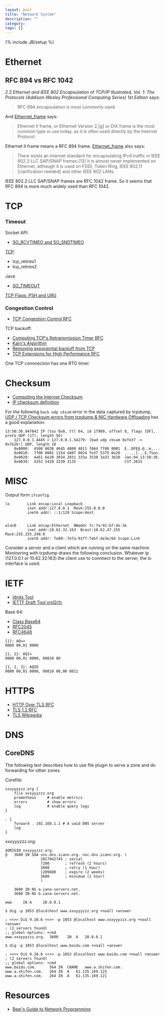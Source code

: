 ```yaml
---
layout: post
title: "Network System"
description: ""
category:
tags: []
---
```

{% include JB/setup %}

# Ethernet
## RFC 894 vs RFC 1042
_2.2 Ethernet and IEEE 802 Encapsulation_ of _TCP/IP Illustrated, Vol. 1: The
Protocols (Addison-Wesley Professional Computing Series) 1st Edition_ says:

> RFC 894 encapsulation is most commonly used.

And [Ethernet_frame][1] says:

> Ethernet II frame, or Ethernet Version 2,[g] or DIX frame is the most common
> type in use today, as it is often used directly by the Internet Protocol.

Ethernet II frame means a RFC 894 frame. [Ethernet_frame][1] also says:

> There exists an Internet standard for encapsulating IPv4 traffic in IEEE 802.2
> LLC SAP/SNAP frames.[13] It is almost never implemented on Ethernet, although
> it is used on FDDI, Token Ring, IEEE 802.11 [clarification needed] and other
> IEEE 802 LANs.

IEEE 802.2 LLC SAP/SNAP frames are RFC 1042 frame. So it seems that RFC 894 is
more much widely used than RFC 1042.


  [1]: https://en.wikipedia.org/wiki/Ethernet_frame "Ethernet_frame"

# TCP

### Timeout
Socket API:
- [SO_RCVTIMEO and SO_SNDTIMEO](http://man7.org/linux/man-pages/man7/socket.7.html)

[TCP](http://man7.org/linux/man-pages/man7/tcp.7.html):
- tcp_retries1
- tcp_retries2

Java
- [SO_TIMEOUT](https://docs.oracle.com/javase/8/docs/api/java/net/SocketOptions.html#SO_TIMEOUT)


[TCP Flags: PSH and URG](http://packetlife.net/blog/2011/mar/2/tcp-flags-psh-and-urg/)

### Congestion Control
- [TCP Congestion Control RFC](http://tools.ietf.org/html/rfc5681)

TCP backoff:
- [Computing TCP's Retransmission Timer RFC](http://tools.ietf.org/html/rfc6298)
- [Karn's Algorithm](http://en.wikipedia.org/wiki/Karn's_algorithm)
- [Removing exponential backoff from TCP](http://www.sigcomm.org/sites/default/files/ccr/papers/2008/October/1452335-1452338.pdf)
- [TCP Extensions for High Performance RFC](http://tools.ietf.org/html/rfc7323)

One TCP connnection has one RTO timer.

# Checksum

- [Computing the Internet Checksum](https://tools.ietf.org/html/rfc1071)
- [IP checksum definition](http://www.netfor2.com/checksum.html)

For the following `back udp cksum` error in the data captured by tcpdump, [UDP /
TCP Checksum errors from tcpdump & NIC Hardware
Offloading](http://sokratisg.net/2012/04/01/udp-tcp-checksum-errors-from-tcpdump-nic-hardware-offloading/) has a good explanation.  

```
13:50:36.947842 IP (tos 0x0, ttl 64, id 17989, offset 0, flags [DF], proto UDP (17), length 56)
    127.0.0.1.4445 > 127.0.0.1.54279: [bad udp cksum 0xfe37 -> 0x7e2b!] UDP, length 28
	0x0000:  4500 0038 4645 4000 4011 f66d 7f00 0001  E..8FE@.@..m....
	0x0010:  7f00 0001 115d d407 0024 fe37 5375 6e20  .....]...$.7Sun.
	0x0020:  4a61 6e20 3034 2031 333a 3530 3a33 3620  Jan.04.13:50:36.
	0x0030:  4353 5420 3230 3135                      CST.2015
```

# MISC
Output form `ifconfig`.
```
lo        Link encap:Local Loopback  
          inet addr:127.0.0.1  Mask:255.0.0.0
          inet6 addr: ::1/128 Scope:Host


wlan0     Link encap:Ethernet  HWaddr 7c:7a:91:bf:de:3e  
          inet addr:10.62.32.163  Bcast:10.62.47.255  Mask:255.255.240.0
          inet6 addr: fe80::7e7a:91ff:febf:de3e/64 Scope:Link
```
Consider a server and a client which are running on the same machine. Moninoring
with tcpdump draws the following conclusion. Whatever ip (127.0.0.1 or
10.62.32.163) the client use to connnect to the server, the lo interface is used.

# IETF
- [Idnits Tool](https://tools.ietf.org/tools/idnits/about)
- [IETTF Draft Tool xml2rfc](http://xml2rfc.ietf.org/)

Base 64:
- [Class Base64](https://docs.oracle.com/javase/8/docs/api/java/util/Base64.html)
- [RFC2045](https://tools.ietf.org/html/rfc2045)
- [RFC4648](https://tools.ietf.org/html/rfc4648)

```
{1}: AQ==
0000 00,01 0000

{1, 2}: AQI=
0000 00,01 0000, 00010 00

{1, 2, 3}: AQID
0000 00,01 0000, 00010 00,00 0011
```

# HTTPS
- [HTTP Over TLS RFC](http://tools.ietf.org/html/rfc2818)
- [TLS 1.2 RFC](http://tools.ietf.org/html/rfc5246)
- [TLS Wikipedia](http://en.wikipedia.org/wiki/Transport_Layer_Security)

# DNS
## CoreDNS
The following text describes how to use file plugin to serve a zone and do
forwarding for other zones.

Corefile:
```
xxxyyyzzz.org {
    file xxxyyyzzz.org
    prometheus     # enable metrics
    errors         # show errors
    log            # enable query logs
}

. {
    forward . 192.168.1.1 # A vaid DNS server
    log
}
```

xxxyyyzzz.org:
```
$ORIGIN xxxyyyzzz.org.
@	3600 IN	SOA sns.dns.icann.org. noc.dns.icann.org. (
				2017042745 ; serial
				7200       ; refresh (2 hours)
				3600       ; retry (1 hour)
				1209600    ; expire (2 weeks)
				3600       ; minimum (1 hour)
				)

	3600 IN NS a.iana-servers.net.
	3600 IN NS b.iana-servers.net.

www     IN A     20.0.0.1
```

```
$ dig -p 1053 @localhost www.xxxyyyzzz.org +noall +answer

; <<>> DiG 9.10.6 <<>> -p 1053 @localhost www.xxxyyyzzz.org +noall +answer
; (2 servers found)
;; global options: +cmd
www.xxxyyyzzz.org.	3600	IN	A	20.0.0.1

$ dig -p 1053 @localhost www.baidu.com +noall +answer

; <<>> DiG 9.10.6 <<>> -p 1053 @localhost www.baidu.com +noall +answer
; (2 servers found)
;; global options: +cmd
www.baidu.com.		564	IN	CNAME	www.a.shifen.com.
www.a.shifen.com.	264	IN	A	61.135.169.125
www.a.shifen.com.	264	IN	A	61.135.169.121
```

# Resources
- [Beej's Guide to Network Programming](https://beej.us/guide/bgnet/)

